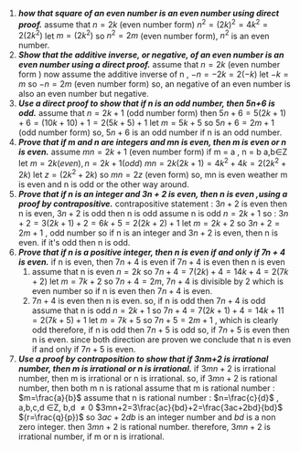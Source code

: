 1. ***how that square of an even number is an even number using direct proof.*** 
	assume that $n=2k$ (even number form)
	$n^2=(2k)^2=4k^2=2(2k^2)$ 
	let $m=(2k^2)$ 
	so $n^2=2m$ (even number form), $n^2$ is an even number.
2. ***Show that the additive inverse, or negative, of an even number is an even
	number using a direct proof.***
	assume that $n=2k$ (even number form )
	now assume the additive inverse of n , $-n=-2k=2(-k)$ 
	let $-k=m$ 
	so $-n=2m$ (even number form)
	so, an negative of an even number is also an even number but negative.
3. ***Use a direct proof to show that if n is an odd number, then 5n+6 is odd.***
	assume that $n=2k+1$ (odd number form)
	then $5n+6=5(2k+1)+6=(10k+10)+1=2(5k+5)+1$ 
	let $m=5k+5$ 
	so $5n+6=2m+1$ (odd number form)
	so, $5n+6$ is an odd number if n is an odd number.
4. ***Prove that if m and n are integers and mn is even, then m is even or n is even.***
	assume $mn=2k+1$ (even number form)
	if m = a , n = b     a,b∈Z
	let $m=2k(even),n=2k+1(odd)$ 
	$mn=2k(2k+1)=4k^2+4k=2(2k^2+2k)$ 
	let $z=(2k^2+2k)$ 
	so $mn=2z$ (even form)
	so, mn is even weather m is even and n is odd or the other way around.
5. ***Prove that if n is an integer and 3n + 2 is even, then n is even ,using a proof
	by contrapositive.***
	contrapositive statement :
	$3n+2$ is even then n is even, $3n+2$ is odd then n is odd
	assume n is odd $n=2k+1$ 
	so : $3n+2=3(2k+1)+2=6k+5=2(2k+2)+1$
	let $m=2k+2$ 
	so $3n+2=2m+1$ , odd number
	so if n is an integer and $3n+2$ is even, then n is even. if it's odd then n is odd.
6. ***Prove that if n is a positive integer, then n is even if and only if 7n + 4 is even.***
	if n is even, then $7n+4$ is even
	if $7n+4$ is even then n is even
	 1. assume that  n is even $n=2k$ 
		so $7n+4=7(2k)+4=14k+4=2(7k+2)$
		let $m=7k+2$ 
		so $7n+4=2m$, $7n+4$ is divisible by 2 which is even number 
		so if n is even then $7n+4$ is even.
	2. $7n+4$ is even then n is even. so, if n is odd then $7n+4$ is odd
		assume that n is odd $n=2k+1$ 
		so $7n+4=7(2k+1)+4=14k+11=2(7k+5)+1$
		let $m=7k+5$ 
		so $7n+5=2m+1$ , which is clearly odd
		therefore, if n is odd then $7n+5$ is odd
		so, if $7n+5$ is even then n is even.
	since both direction are proven we conclude that n is even if and only if $7n+5$ is even.
7. ***Use a proof by contraposition to show that if 3nm+2 is irrational number, then
	m is irrational or n is irrational.***
	if $3mn+2$ is irrational number, then m is irrational or n is irrational. so, if $3mn+2$ is rational number, then both m n is rational
	assume that m is rational number : $m=\frac{a}{b}$ 
	assume that n is rational number :  $n=\frac{c}{d}$   , a,b,c,d ∈Z, b,d $\neq 0$ 
	$3mn+2=3\frac{ac}{bd}+2=\frac{3ac+2bd}{bd}$  $(r=\frac{q}{p})$
	so $3ac+2db$ is an integer number and $bd$ is a non zero integer. then $3mn+2$ is rational number.
	therefore, $3mn+2$ is irrational number, if m or n is irrational.